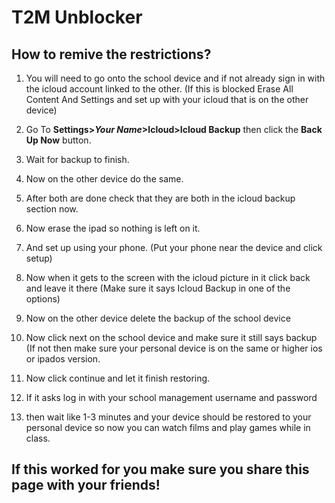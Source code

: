 # T2M Unblocker

## How to remive the restrictions?

1. You will need to go onto the school device and if not already sign in with the icloud account linked to the other. (If this is blocked Erase All Content And Settings and set up with your icloud that is on the other device)

2. Go To **Settings>*Your Name*>Icloud>Icloud Backup** then click the **Back Up Now** button.

3. Wait for backup to finish.

4. Now on the other device do the same.

5. After both are done check that they are both in the icloud backup section now.

6. Now erase the ipad so nothing is left on it.

7. And set up using your phone. (Put your phone near the device and click setup)

8. Now when it gets to the screen with the icloud picture in it click back and leave it there (Make sure it says Icloud Backup in one of the options)

9. Now on the other device delete the backup of the school device

10. Now click next on the school device and make sure it still says backup (If not then make sure your personal device is on the same or higher ios or ipados version.

11. Now click continue and let it finish restoring.

12. If it asks log in with your school management username and password

13. then wait like 1-3 minutes and your device should be restored to your personal device so now you can watch films and play games while in class.

## If this worked for you make sure you share this page with your friends!
